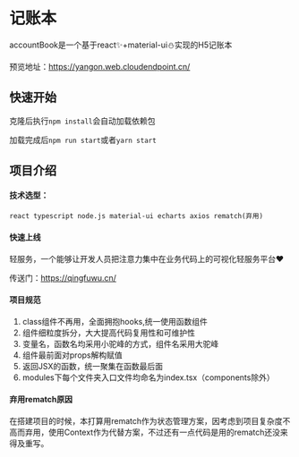 # 记账本

accountBook是一个基于react✨+material-ui⛄实现的H5记账本

预览地址：https://yangon.web.cloudendpoint.cn/

## 快速开始

克隆后执行`npm install`会自动加载依赖包

加载完成后`npm run start`或者`yarn start`

## 项目介绍

#### 技术选型：

`react typescript node.js material-ui echarts axios rematch(弃用)`

#### 快速上线

轻服务，一个能够让开发人员把注意力集中在业务代码上的可视化轻服务平台❤️  

传送门：https://qingfuwu.cn/

#### 项目规范

1. class组件不再用，全面拥抱hooks,统一使用函数组件
2. 组件细粒度拆分，大大提高代码复用性和可维护性
3. 变量名，函数名均采用小驼峰的方式，组件名采用大驼峰
4. 组件最前面对props解构赋值
5. 返回JSX的函数，统一聚集在函数最后面
6. modules下每个文件夹入口文件均命名为index.tsx（components除外）

#### 弃用rematch原因

在搭建项目的时候，本打算用rematch作为状态管理方案，因考虑到项目复杂度不高而弃用，使用Context作为代替方案，不过还有一点代码是用的rematch还没来得及重写。



